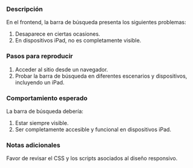### Descripción
En el frontend, la barra de búsqueda presenta los siguientes problemas:
1. Desaparece en ciertas ocasiones.
2. En dispositivos iPad, no es completamente visible.

### Pasos para reproducir
1. Acceder al sitio desde un navegador.
2. Probar la barra de búsqueda en diferentes escenarios y dispositivos, incluyendo un iPad.

### Comportamiento esperado
La barra de búsqueda debería:
1. Estar siempre visible.
2. Ser completamente accesible y funcional en dispositivos iPad.

### Notas adicionales
Favor de revisar el CSS y los scripts asociados al diseño responsivo.
